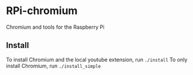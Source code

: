 # RPi-chromium
Chromium and tools for the Raspberry Pi

## Install
To install Chromium and the local youtube extension, run
`./install`
To only install Chromium, run `./install_simple`

